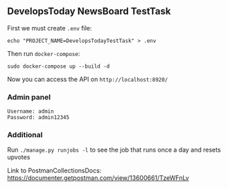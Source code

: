 ## DevelopsToday NewsBoard TestTask
First we must create `.env` file:
```
echo "PROJECT_NAME=DevelopsTodayTestTask" > .env
```

Then run `docker-compose`:
```
sudo docker-compose up --build -d
```

Now you can access the API on `http://localhost:8920/`

### Admin panel
```
Username: admin
Password: admin12345
```

### Additional
Run ```./manage.py runjobs -l``` to see the job that runs once a day and resets upvotes

Link to PostmanCollectionsDocs: https://documenter.getpostman.com/view/13600661/TzeWFnLv
